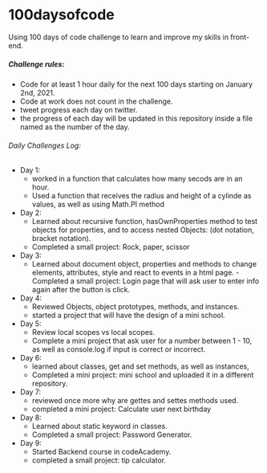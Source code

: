 # 100daysofcode

Using 100 days of code challenge to learn and improve my skills in front-end.

##### Challenge rules:

- Code for at least 1 hour daily for the next 100 days starting on January 2nd, 2021.
- Code at work does not count in the challenge.
- tweet progress each day on twitter.
- the progress of each day will be updated in this repository inside a file named as the number of the day.

###### Daily Challenges Log:

- Day 1:
  - worked in a function that calculates how many secods are in an hour.
  - Used a function that receives the radius and height of a cylinde as values, as well as using Math.PI method
- Day 2:
  - Learned about recursive function, hasOwnProperties method to test objects for properties, and to access nested Objects: (dot notation, bracket notation).
  - Completed a small project: Rock, paper, scissor
- Day 3:
  - Learned about document object, properties and methods to change elements, attributes, style and react to events in a html page.
    -Completed a small project: Login page that will ask user to enter info again after the button is click.
- Day 4:
  - Reviewed Objects, object prototypes, methods, and instances.
  - started a project that will have the design of a mini school.
- Day 5:
  - Review local scopes vs local scopes.
  - Complete a mini project that ask user for a number between 1 - 10, as well as console.log if input is correct or incorrect.
- Day 6:
  - learned about classes, get and set methods, as well as instances,
  - Completed a mini project: mini school and uploaded it in a different repository.
- Day 7:
  - reviewed once more why are gettes and settes methods used.
  - completed a mini project: Calculate user next birthday
- Day 8:
  - Learned about static keyword in classes.
  - Completed a small project: Password Generator.
- Day 9:
  - Started Backend course in codeAcademy.
  - completed a small project: tip calculator.
